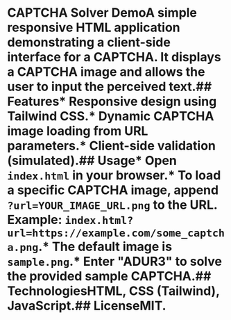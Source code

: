 # CAPTCHA Solver DemoA simple responsive HTML application demonstrating a client-side interface for a CAPTCHA. It displays a CAPTCHA image and allows the user to input the perceived text.## Features* Responsive design using Tailwind CSS.* Dynamic CAPTCHA image loading from URL parameters.* Client-side validation (simulated).## Usage* Open `index.html` in your browser.* To load a specific CAPTCHA image, append `?url=YOUR_IMAGE_URL.png` to the URL. Example: `index.html?url=https://example.com/some_captcha.png`.* The default image is `sample.png`.* Enter "ADUR3" to solve the provided sample CAPTCHA.## TechnologiesHTML, CSS (Tailwind), JavaScript.## LicenseMIT.